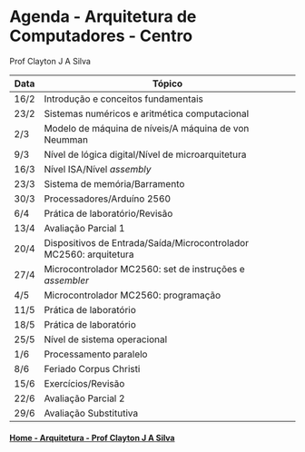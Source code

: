 # Agenda - Arquitetura de Computadores - Centro
Prof Clayton J A Silva

| Data | Tópico |
| ---- | ------ |
| 16/2 | Introdução e conceitos fundamentais | 
| 23/2 | Sistemas numéricos e aritmética computacional |
| 2/3 | Modelo de máquina de níveis/A máquina de von Neumman |
| 9/3 | Nível de lógica digital/Nível de microarquitetura |
| 16/3 | Nível ISA/Nível *assembly* |
| 23/3 | Sistema de memória/Barramento |
| 30/3 | Processadores/Arduíno 2560 |
| 6/4 | Prática de laboratório/Revisão |
| 13/4 | Avaliação Parcial 1 |
| 20/4 | Dispositivos de Entrada/Saída/Microcontrolador MC2560: arquitetura |
| 27/4 | Microcontrolador MC2560: set de instruções e *assembler* |
| 4/5 | Microcontrolador MC2560: programação |
| 11/5 | Prática de laboratório |
| 18/5 | Prática de laboratório |
| 25/5 | Nível de sistema operacional |
| 1/6 | Processamento paralelo |
| 8/6 | Feriado Corpus Christi |
| 15/6 | Exercícios/Revisão |
| 22/6 | Avaliação Parcial 2 |
| 29/6 | Avaliação Substitutiva |

#### [Home - Arquitetura - Prof Clayton J A Silva](https://github.com/claytonjasilva/claytonjasilva.github.io/blob/main/arq.md)


